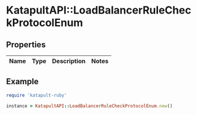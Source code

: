 # KatapultAPI::LoadBalancerRuleCheckProtocolEnum

## Properties

| Name | Type | Description | Notes |
| ---- | ---- | ----------- | ----- |

## Example

```ruby
require 'katapult-ruby'

instance = KatapultAPI::LoadBalancerRuleCheckProtocolEnum.new()
```

